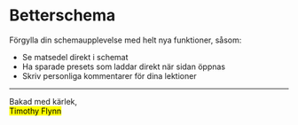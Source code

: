 # Betterschema
Förgylla din schemaupplevelse med helt nya funktioner, såsom:

- Se matsedel direkt i schemat
- Ha sparade presets som laddar direkt när sidan öppnas
- Skriv personliga kommentarer för dina lektioner
---
Bakad med kärlek,\
<mark>Timothy Flynn</mark>
